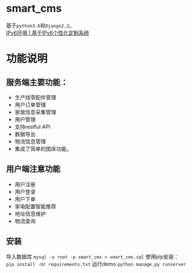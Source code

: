 # smart_cms

基于`python3.6`和`Django2.2`。   
[IPv6环境 | 基于IPv6个性化定制系统](http://[2001:da8:270:2018:f816:3eff:fef4:9a8e])

# 功能说明
## 服务端主要功能：
- 生产线零配件管理
- 用户订单管理
- 家居信息采集管理
- 用户管理
- 支持restful API
- 数据导出
- 物流信息管理
- 集成了简单的图床功能。

## 用户端注意功能
- 用户注册
- 用户登录
- 用户下单
- 家电配置智能推荐
- 地址信息维护
- 物流查询

## 安装
导入数据库
`mysql -u root -p smart_cms < smart_cms.sql`
使用pip安装：  
`pip install -Ur requirements.txt`
运行demo
`python manage.py runserver`
